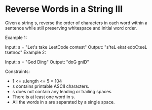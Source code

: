 # Reverse Words in a String III

Given a string s, reverse the order of characters in each word within a sentence while still preserving whitespace and initial word order.

Example 1:

Input: s = "Let's take LeetCode contest"
Output: "s'teL ekat edoCteeL tsetnoc"
Example 2:

Input: s = "God Ding"
Output: "doG gniD"

Constraints:

- 1 <= s.length <= 5 \* 104
- s contains printable ASCII characters.
- s does not contain any leading or trailing spaces.
- There is at least one word in s.
- All the words in s are separated by a single space.
